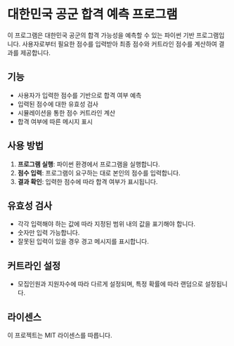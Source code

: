 # 대한민국 공군 합격 예측 프로그램

이 프로그램은 대한민국 공군의 합격 가능성을 예측할 수 있는 파이썬 기반 프로그램입니다. 사용자로부터 필요한 점수를 입력받아 최종 점수와 커트라인 점수를 계산하여 결과를 제공합니다.

## 기능

- 사용자가 입력한 점수를 기반으로 합격 여부 예측
- 입력된 점수에 대한 유효성 검사
- 시뮬레이션을 통한 점수 커트라인 계산
- 합격 여부에 따른 메시지 표시 

## 사용 방법

1. **프로그램 실행**: 파이썬 환경에서 프로그램을 실행합니다.
2. **점수 입력**: 프로그램이 요구하는 대로 본인의 점수를 입력합니다.
3. **결과 확인**: 입력한 점수에 따라 합격 여부가 표시됩니다.

## 유효성 검사

- 각각 입력해야 하는 값에 따라 지정된 범위 내의 값을 표기해야 합니다.
- 숫자만 입력 가능합니다.
- 잘못된 입력이 있을 경우 경고 메시지를 표시합니다. 

## 커트라인 설정

- 모집인원과 지원자수에 따라 다르게 설정되며, 특정 확률에 따라 랜덤으로 설정됩니다.

## 라이센스

이 프로젝트는 MIT 라이센스를 따릅니다.
